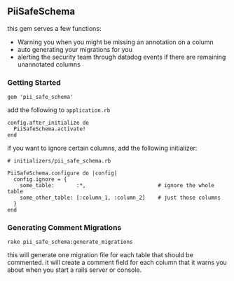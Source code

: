 ## PiiSafeSchema

this gem serves a few functions:

* Warning you when you might be missing an annotation on a column
* auto generating your migrations for you
* alerting the security team through datadog events if there are remaining unannotated columns



### Getting Started

`gem 'pii_safe_schema'`

add the following to `application.rb`

```
config.after_initialize do
  PiiSafeSchema.activate!
end
```

if you want to ignore certain columns, add the following initializer:

```
# initializers/pii_safe_schema.rb

PiiSafeSchema.configure do |config|
  config.ignore = {
    some_table:       :*,                       # ignore the whole table
    some_other_table: [:column_1, :column_2]    # just those columns
  }
end
```

### Generating Comment Migrations

`rake pii_safe_schema:generate_migrations`

this will generate one migration file for each table that should be commented.
it will create a comment field for each column that it warns you about when you start a rails server or console.





